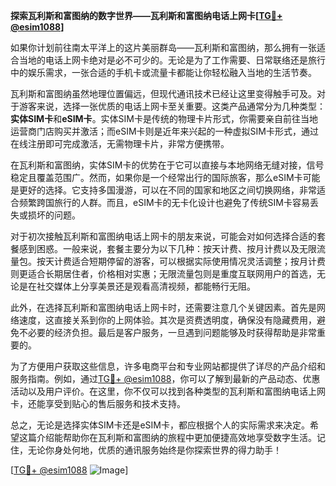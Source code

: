 **探索瓦利斯和富图纳的数字世界——瓦利斯和富图纳电话上网卡[[TG💪+ @esim1088](https://t.me/s/esim1088)]**

如果你计划前往南太平洋上的这片美丽群岛——瓦利斯和富图纳，那么拥有一张适合当地的电话上网卡绝对是必不可少的。无论是为了工作需要、日常联络还是旅行中的娱乐需求，一张合适的手机卡或流量卡都能让你轻松融入当地的生活节奏。

瓦利斯和富图纳虽然地理位置偏远，但现代通讯技术已经让这里变得触手可及。对于游客来说，选择一张优质的电话上网卡至关重要。这类产品通常分为几种类型：**实体SIM卡**和**eSIM卡**。实体SIM卡是传统的物理卡片形式，你需要亲自前往当地运营商门店购买并激活；而eSIM卡则是近年来兴起的一种虚拟SIM卡形式，通过在线注册即可完成激活，无需物理卡片，非常方便携带。

在瓦利斯和富图纳，实体SIM卡的优势在于它可以直接与本地网络无缝对接，信号稳定且覆盖范围广。然而，如果你是一个经常出行的国际旅客，那么eSIM卡可能是更好的选择。它支持多国漫游，可以在不同的国家和地区之间切换网络，非常适合频繁跨国旅行的人群。而且，eSIM卡的无卡化设计也避免了传统SIM卡容易丢失或损坏的问题。

对于初次接触瓦利斯和富图纳电话上网卡的朋友来说，可能会对如何选择合适的套餐感到困惑。一般来说，套餐主要分为以下几种：按天计费、按月计费以及无限流量包。按天计费适合短期停留的游客，可以根据实际使用情况灵活调整；按月计费则更适合长期居住者，价格相对实惠；无限流量包则是重度互联网用户的首选，无论是在社交媒体上分享美景还是观看高清视频，都能畅行无阻。

此外，在选择瓦利斯和富图纳电话上网卡时，还需要注意几个关键因素。首先是网络速度，这直接关系到你的上网体验。其次是资费透明度，确保没有隐藏费用，避免不必要的经济负担。最后是客户服务，一旦遇到问题能够及时获得帮助是非常重要的。

为了方便用户获取这些信息，许多电商平台和专业网站都提供了详尽的产品介绍和服务指南。例如，通过[TG💪+ @esim1088](https://t.me/s/esim1088)，你可以了解到最新的产品动态、优惠活动以及用户评价。在这里，你不仅可以找到各种类型的瓦利斯和富图纳电话上网卡，还能享受到贴心的售后服务和技术支持。

总之，无论是选择实体SIM卡还是eSIM卡，都应根据个人的实际需求来决定。希望这篇介绍能帮助你在瓦利斯和富图纳的旅程中更加便捷高效地享受数字生活。记住，无论你身处何地，优质的通讯服务始终是你探索世界的得力助手！

[[TG💪+ @esim1088](https://t.me/s/esim1088) ![Image](https://i.postimg.cc/4NQfJmqS/Snipaste-2025-05-13-00-14-12.png)]